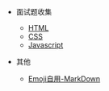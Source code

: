 * 面试题收集
  * [HTML](./html/index.md)
  * [CSS](./html/index.md)
  * [Javascript](./javascript/index.md)

* 其他
  * [Emoji自用-MarkDown](emoji.md)
